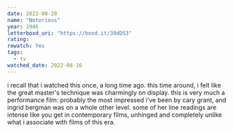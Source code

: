 ```yaml
---
date: 2022-08-20
name: "Notorious"
year: 1946
letterboxd_uri: "https://boxd.it/39dDS3"
rating: 
rewatch: Yes
tags:
  - tv
watched_date: 2022-08-16
---
```


i recall that i watched this once, a long time ago. this time around, i felt like the great master's technique was charmingly on display. this is very much a performance film: probably the most impressed i've been by cary grant, and ingrid bergman was on a whole other level. some of her line readings are intense like you get in contemporary films, unhinged and completely unlike what i associate with films of this era.
